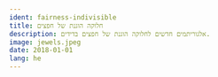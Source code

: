 ```yaml
---
ident: fairness-indivisible
title: חלוקה הוגנת של חפצים
description: אלגוריתמים חדשים לחלוקה הוגנת של חפצים בדידים.
image: jewels.jpeg
date: 2018-01-01
lang: he
---
```

